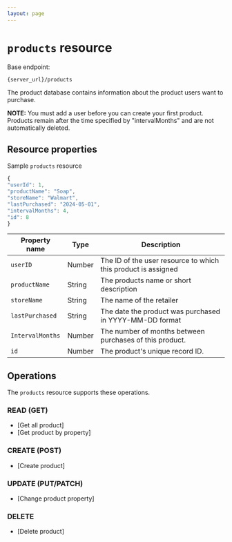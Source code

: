 ```yaml
---
layout: page
---
```


# `products` resource

Base endpoint:

```shell
{server_url}/products
```

The product database contains information about the product users want to purchase.

**NOTE:** You must add a user before you can create your first product. Products remain after the time specified by "intervalMonths" and are not automatically deleted.

## Resource properties

Sample `products` resource

```js
{
"userId": 1,
"productName": "Soap",
"storeName": "Walmart",
"lastPurchased": "2024-05-01",
"intervalMonths": 4,
"id": 8
}
```

| Property name | Type | Description |
| ------------- | ----------- | ----------- |
| `userID` | Number | The ID of the user resource to which this product is assigned |
| `productName` | String | The products name or short description |
| `storeName` | String | The name of the retailer|
| `lastPurchased` | String | The date the product was purchased in YYYY-MM-DD format|
| `IntervalMonths` | Number | The number of months between purchases of this product.|
| `id` | Number | The product's unique record ID.|

## Operations

The `products` resource supports these operations.

### READ (GET)

* [Get all product]
* [Get product by property]

### CREATE (POST)

* [Create product]

### UPDATE (PUT/PATCH)

* [Change product property]

### DELETE

* [Delete product]

